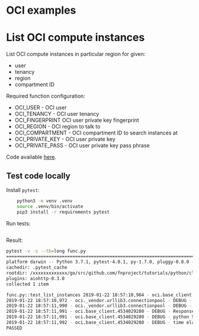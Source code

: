 # OCI examples

# List OCI compute instances

List OCI compute instances in particular region for given:

 - user
 - tenancy
 - region
 - compartment ID

Required function configuration:

  - OCI_USER - OCI user
  - OCI_TENANCY - OCI user tenancy
  - OCI_FINGERPRINT OCI user private key fingerprint
  - OCI_REGION - OCI region to talk to
  - OCI_COMPARTMENT - OCI compartment ID to search instances at
  - OCI_PRIVATE_KEY - OCI user private key
  - OCI_PRIVATE_PASS - OCI user private key pass phrase


Code available [here](oci-instances-func).

## Test code locally

Install `pytest`:

```bash
    python3 -m venv .venv
    source .venv/bin/activate
    pip3 install -r requirements pytest
```

Run tests:
```bash

```

Result:
```bash
pytest -v -s --tb=long func.py 
=========================================================================================================================== test session starts ============================================================================================================================
platform darwin -- Python 3.7.1, pytest-4.0.1, py-1.7.0, pluggy-0.8.0 -- /Library/Frameworks/Python.framework/Versions/3.7/bin/python3.7
cachedir: .pytest_cache
rootdir: /xxxxxxxxxxxxx/go/src/github.com/fnproject/tutorials/python/cloud/oracle/oci-instances-func, inifile:
plugins: aiohttp-0.3.0
collected 1 item                                                                                                                                                                                                                                                           

func.py::test_list_instances 2019-01-22 18:57:10,964 - oci.base_client.4534029280 - INFO - Request: GET https://iaas.us-phoenix-1.oraclecloud.com/xxxxxxxxx/instances/
2019-01-22 18:57:10,972 - oci._vendor.urllib3.connectionpool - DEBUG - Starting new HTTPS connection (1): iaas.us-phoenix-1.oraclecloud.com
2019-01-22 18:57:11,990 - oci._vendor.urllib3.connectionpool - DEBUG - https://iaas.us-phoenix-1.oraclecloud.com:443 "GET /20160918/instances/?compartmentId=xxxxxxxxxxxxxxxxxxxxxxxxxxxxxxxxxx HTTP/1.1" 200 2
2019-01-22 18:57:11,991 - oci.base_client.4534029280 - DEBUG - Response status: 200
2019-01-22 18:57:11,991 - oci.base_client.4534029280 - DEBUG - python SDK time elapsed for deserializing: 0.0002571679999998633
2019-01-22 18:57:11,992 - oci.base_client.4534029280 - DEBUG - time elapsed for request: 1.027703139
PASSED

```
